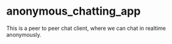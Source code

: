 # anonymous_chatting_app

This is a peer to peer chat client, where we can chat in realtime anonymously.
